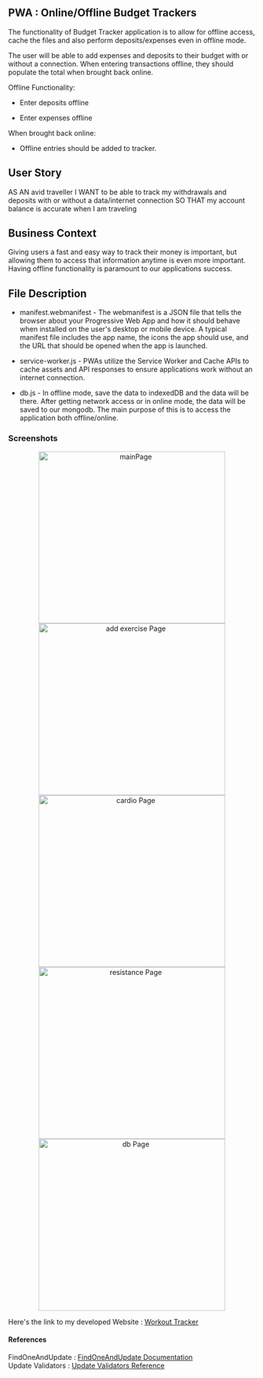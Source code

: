 ## PWA : Online/Offline Budget Trackers

The functionality of Budget Tracker application is to allow for offline access, cache the files and also perform deposits/expenses even in offline mode.

The user will be able to add expenses and deposits to their budget with or without a connection. When entering transactions offline, they should populate the total when brought back online.

Offline Functionality:

  * Enter deposits offline

  * Enter expenses offline

When brought back online:

  * Offline entries should be added to tracker.

## User Story
AS AN avid traveller
I WANT to be able to track my withdrawals and deposits with or without a data/internet connection
SO THAT my account balance is accurate when I am traveling

## Business Context

Giving users a fast and easy way to track their money is important, but allowing them to access that information anytime is even more important. Having offline functionality is paramount to our applications success.

## File Description

* manifest.webmanifest - The webmanifest is a JSON file that tells the browser about your Progressive Web App and how it should behave when installed on the user's desktop or mobile device. A typical manifest file includes the app name, the icons the app should use, and the URL that should be opened when the app is launched.

* service-worker.js - PWAs utilize the Service Worker and Cache APIs to cache assets and API responses to ensure applications work without an internet connection.

* db.js - In offline mode, save the data to indexedDB and the data will be there. 
After getting network access or in online mode, the data will be saved to our mongodb. The main purpose of this is to access the application both offline/online.

### Screenshots

<p style ="text-align:center;">
<img src="assets/img/mainPage.png" width="380" alt= "mainPage" height="350"/>
<img src="assets/img/addExercise.png"  width="380" alt="add exercise Page" height="350"/>
<img src="assets/img/cardio.png" width="380" alt="cardio Page" height="350"/>
<img src="assets/img/resistance.png"  width="380" alt="resistance Page" height="350"/>
<img src="assets/img/db.png"  width="380" alt="db Page" height="350"/>

</p>

Here's the link to my developed Website : [Workout Tracker](https://mongoose-workouttracker.herokuapp.com/)

#### References

FindOneAndUpdate : [FindOneAndUpdate Documentation](https://mongoosejs.com/docs/tutorials/findoneandupdate.html)<br/>
Update Validators : [Update Validators Reference](https://mongoosejs.com/docs/validation.html#update-validators)<br/>
